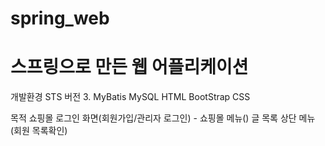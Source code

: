 # spring_web

스프링으로 만든 웹 어플리케이션
============

개발환경
STS 버전 3.
MyBatis
MySQL
HTML
BootStrap
CSS

목적
쇼핑몰
로그인 화면(회원가입/관리자 로그인) - 쇼핑몰 메뉴()
글 목록
상단 메뉴(회원 목록확인)
